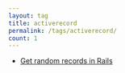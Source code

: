 ```yaml
---
layout: tag
title: activerecord
permalink: /tags/activerecord/
count: 1
---
```


- [Get random records in Rails](https://blog.toshima.ru/2023/02/06/activerecord-random-order.html)
